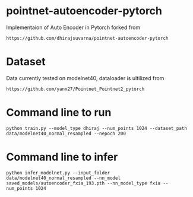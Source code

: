 # pointnet-autoencoder-pytorch
Implementaion of Auto Encoder in Pytorch forked from 
```
https://github.com/dhirajsuvarna/pointnet-autoencoder-pytorch
```

# Dataset
Data currently tested on modelnet40, dataloader is ultilized from
```
https://github.com/yanx27/Pointnet_Pointnet2_pytorch
```

# Command line to run

```
python train.py --model_type dhiraj --num_points 1024 --dataset_path data/modelnet40_normal_resampled --nepoch 200
```

# Command line to infer

```
python infer_modelnet.py --input_folder data/modelnet40_normal_resampled --nn_model saved_models/autoencoder_fxia_193.pth --nn_model_type fxia --num_points 1024 
```
